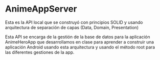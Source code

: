 # AnimeAppServer

Esta es la API local que se construyó con principios SOLID y usando arquitectura de separación de capas (Data, Domain, Presentation)

Esta API se encarga de la gestión de la base de datos para la aplicación AnimeHeroApp que desarrollamos en clase para aprender a construir una aplicación Android usando esta arquitectura y usando el método root para las diferentes gestiones de la app.
